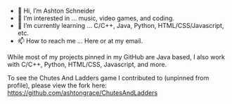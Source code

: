- 👋 Hi, I’m Ashton Schneider
- 👀 I’m interested in ... music, video games, and coding.
- 🌱 I’m currently learning ... C/C++, Java, Python, HTML/CSS/Javascript, etc.
- 📫 How to reach me ... Here or at my email.

While most of my projects pinned in my GitHub are Java based, I also work with C/C++, Python, HTML/CSS, Javascript, and more.

To see the Chutes And Ladders game I contributed to (unpinned from profile), please view the fork here: https://github.com/ashtongrace/ChutesAndLadders

